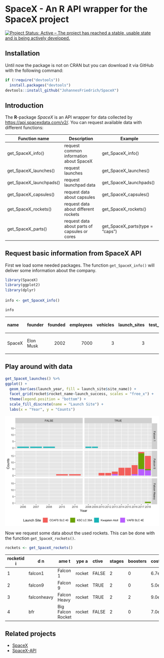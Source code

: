 
<!-- README.md is generated from README.Rmd. Please edit that file -->

# SpaceX - An R API wrapper for the SpaceX project

[![Project Status: Active – The project has reached a stable, usable
state and is being actively
developed.](http://www.repostatus.org/badges/latest/active.svg)](http://www.repostatus.org/#active)

## Installation

Until now the package is not on CRAN but you can download it via GitHub
with the following command:

``` r
if (!require("devtools"))
  install.packages("devtools")
devtools::install_github("JohannesFriedrich/SpaceX")
```

## Introduction

The **R**-package *SpaceX* is an API wrapper for data collected by
<https://api.spacexdata.com/v2/>. You can request available data with
different
functions:

| Function name             | Description                                   | Example                           |
| ------------------------- | --------------------------------------------- | --------------------------------- |
| get\_SpaceX\_info()       | request common information about SpaceX       | get\_SpaceX\_info()               |
| get\_SpaceX\_launches()   | request launches                              | get\_SpaceX\_launches()           |
| get\_SpaceX\_launchpads() | request launchpad data                        | get\_SpaceX\_launchpads()         |
| get\_SpaceX\_capsules()   | request data about capsules                   | get\_SpaceX\_capsules()           |
| get\_SpaceX\_rockets()    | request data about different rockets          | get\_SpaceX\_rockets()            |
| get\_SpaceX\_parts()      | request data about parts of capsules or cores | get\_SpaceX\_parts(type = “caps”) |

## Request basic information from SpaceX API <a id="basic_information"></a>

First we load some needed packages. The function `get_SpaceX_info()`
will deliver some information about the company.

``` r
library(SpaceX)
library(ggplot2)
library(dplyr)

info <- get_SpaceX_info()
```

``` r
info
```

<table>

<thead>

<tr>

<th style="text-align:left;">

name

</th>

<th style="text-align:left;">

founder

</th>

<th style="text-align:right;">

founded

</th>

<th style="text-align:right;">

employees

</th>

<th style="text-align:right;">

vehicles

</th>

<th style="text-align:right;">

launch\_sites

</th>

<th style="text-align:right;">

test\_sites

</th>

</tr>

</thead>

<tbody>

<tr>

<td style="text-align:left;">

SpaceX

</td>

<td style="text-align:left;">

Elon Musk

</td>

<td style="text-align:right;">

2002

</td>

<td style="text-align:right;">

7000

</td>

<td style="text-align:right;">

3

</td>

<td style="text-align:right;">

3

</td>

<td style="text-align:right;">

1

</td>

</tr>

</tbody>

</table>

## Play around with data

``` r
get_SpaceX_launches() %>% 
ggplot() + 
  geom_bar(aes(launch_year, fill = launch_site$site_name)) +
  facet_grid(rocket$rocket_name~launch_success, scales = "free_x") +
  theme(legend.position = "bottom") + 
  scale_fill_discrete(name = "Launch Site") +
  labs(x = "Year", y = "Counts")
```

<img src="README_figs/README-past_launches-1.png" width="672" style="display: block; margin: auto;" />

Now we request some data about the used rockets. This can be done with
the function
`get_SpaceX_rockets()`.

``` r
rockets <- get_SpaceX_rockets()
```

| rocketid i | d n         | ame t             | ype a  | ctive | stages | boosters | cost\_per\_launch | success\_rate\_pct |
| ---------- | ----------- | ----------------- | ------ | :---- | :----- | :------- | :---------------- | :----------------- |
| 1          | falcon1     | Falcon 1          | rocket | FALSE | 2      | 0        | 6.7e+06           | 40                 |
| 2          | falcon9     | Falcon 9          | rocket | TRUE  | 2      | 0        | 5.0e+07           | 97                 |
| 3          | falconheavy | Falcon Heavy      | rocket | TRUE  | 2      | 2        | 9.0e+07           | 100                |
| 4          | bfr         | Big Falcon Rocket | rocket | FALSE | 2      | 0        | 7.0e+06           | 0                  |

## Related projects

  - [SpaceX](http://www.spacex.com/)
  - [SpaceX-API](https://github.com/r-spacex/SpaceX-API)
